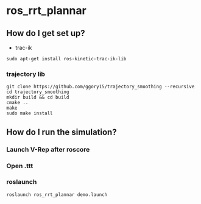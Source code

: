 # ros_rrt_plannar


## How do I get set up?

* trac-ik
``` 
sudo apt-get install ros-kinetic-trac-ik-lib
```

### trajectory lib
```
git clone https://github.com/ggory15/trajectory_smoothing --recursive
cd trajectory_smoothing
mkdir build && cd build
cmake ..
make
sudo make install
```


## How do I run the simulation?

### Launch V-Rep after roscore
### Open .ttt
### roslaunch
```
roslaunch ros_rrt_plannar demo.launch
```
